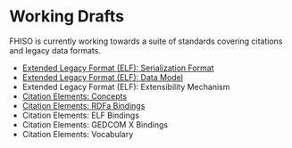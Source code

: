 Working Drafts
==============

FHISO is currently working towards a suite of standards covering
citations and legacy data formats.

* [Extended Legacy Format (ELF): Serialization Format](elf-serialization)
* [Extended Legacy Format (ELF): Data Model](elf-data-model)
* Extended Legacy Format (ELF): Extensibility Mechanism
* [Citation Elements: Concepts](cev-concepts)
* [Citation Elements: RDFa Bindings](cev-rdfa-bindings)
* Citation Elements: ELF Bindings
* Citation Elements: GEDCOM X Bindings
* Citation Elements: Vocabulary


